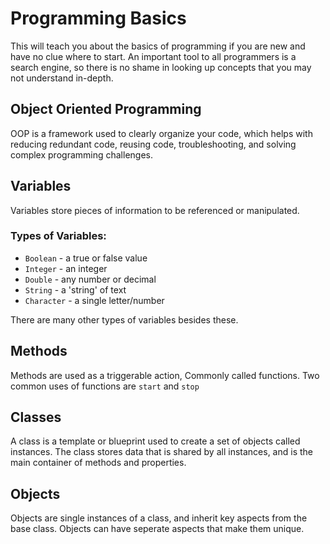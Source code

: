 # Programming Basics
This will teach you about the basics of programming if you are new and have no clue where to start. An important tool to all programmers is a search engine, so there is no shame in looking up concepts that you may not understand in-depth.

## Object Oriented Programming
OOP is a framework used to clearly organize your code, which helps with reducing redundant code, reusing code, troubleshooting, and solving complex programming challenges.

## Variables
Variables store pieces of information to be referenced or manipulated.

### Types of Variables:
- `Boolean` - a true or false value
- `Integer` - an integer
- `Double` - any number or decimal
- `String` - a 'string' of text
- `Character` - a single letter/number

There are many other types of variables besides these.

## Methods
Methods are used as a triggerable action, Commonly called functions. Two common uses of functions are `start` and `stop`

## Classes
A class is a template or blueprint used to create a set of objects called instances. The class stores data that is shared by all instances, and is the main container of methods and properties.

## Objects
Objects are single instances of a class, and inherit key aspects from the base class. Objects can have seperate aspects that make them unique.

